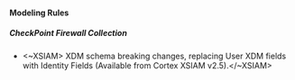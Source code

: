 
#### Modeling Rules

##### CheckPoint Firewall Collection

-  <~XSIAM> XDM schema breaking changes, replacing User XDM fields with Identity Fields (Available from Cortex XSIAM v2.5).</~XSIAM>
